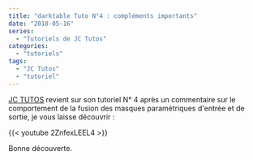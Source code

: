 ```yaml
---
title: "darktable Tuto N°4 : compléments importants"
date: "2018-05-16"
series:
  - "Tutoriels de JC Tutos"
categories: 
  - "tutoriels"
tags: 
  - "JC Tutos"
  - "tutoriel"
---
```


[JC TUTOS](https://www.youtube.com/channel/UChkmJoz4r375C6F2eym99YQ) revient sur son tutoriel N° 4 après un commentaire sur le comportement de la fusion des masques paramétriques d'entrée et de sortie, je vous laisse découvrir : 

{{< youtube 2ZnfexLEEL4 >}}

Bonne découverte.
